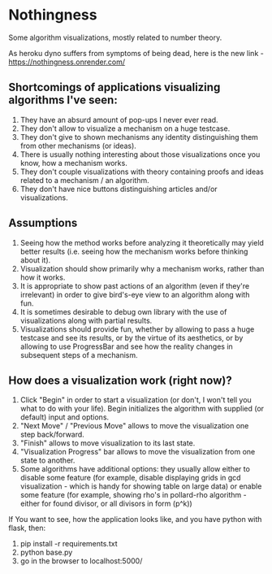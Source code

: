 # Nothingness
Some algorithm visualizations, mostly related to number theory. 

As heroku dyno suffers from symptoms of being dead, here is the new link - https://nothingness.onrender.com/

## Shortcomings of applications visualizing algorithms I've seen:
 1) They have an absurd amount of pop-ups I never ever read.
 2) They don't allow to visualize a mechanism on a huge testcase.
 3) They don't give to shown mechanisms any identity distinguishing them from other mechanisms (or ideas).
 4) There is usually nothing interesting about those visualizations once you know, how a mechanism works.
 5) They don't couple visualizations with theory containing proofs and ideas related to a mechanism / an algorithm.
 6) They don't have nice buttons distinguishing articles and/or visualizations.

## Assumptions
 1) Seeing how the method works before analyzing it theoretically may yield better results (i.e. seeing how the mechanism works before thinking about it).
 2) Visualization should show primarily why a mechanism works, rather than how it works. 
 3) It is appropriate to show past actions of an algorithm (even if they're irrelevant) in order to give bird's-eye view to an algorithm along with fun.
 4) It is sometimes desirable to debug own library with the use of visualizations along with partial results.
 5) Visualizations should provide fun, whether by allowing to pass a huge testcase and see its results, or by the virtue of its aesthetics, or by allowing to use ProgressBar and see how the reality changes in subsequent steps of a mechanism.


## How does a visualization work (right now)?
 1) Click "Begin" in order to start a visualization (or don't, I won't tell you what to do with your life). Begin initializes the algorithm with supplied (or default) input and options.
 2) "Next Move" / "Previous Move" allows to move the visualization one step back/forward.
 3) "Finish" allows to move visualization to its last state.
 4) "Visualization Progress" bar allows to move the visualization from one state to another.
 5) Some algorithms have additional options: they usually allow either to disable some feature (for example, disable displaying grids in gcd visualization - which is handy for showing table on large data) or enable some feature (for example, showing rho's in pollard-rho algorithm - either for found divisor, or all divisors in form \(p^k\))

If You want to see, how the application looks like, and you have python with flask, then:

1) pip install -r requirements.txt
2) python base.py
3) go in the browser to localhost:5000/

